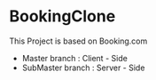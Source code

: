 # BookingClone
This Project is based on Booking.com
 - Master branch : Client - Side
 - SubMaster branch : Server - Side
 
 
